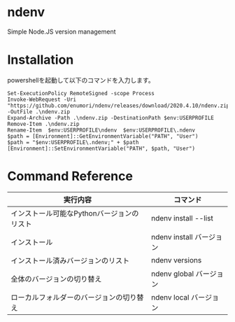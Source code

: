 # ndenv
Simple Node.JS version management

# Installation
powershellを起動して以下のコマンドを入力します。
```
Set-ExecutionPolicy RemoteSigned -scope Process
Invoke-WebRequest -Uri "https://github.com/enumori/ndenv/releases/download/2020.4.10/ndenv.zip" -OutFile .\ndenv.zip
Expand-Archive -Path .\ndenv.zip -DestinationPath $env:USERPROFILE
Remove-Item .\ndenv.zip
Rename-Item  $env:USERPROFILE\ndenv  $env:USERPROFILE\.ndenv
$path = [Environment]::GetEnvironmentVariable("PATH", "User")
$path = "$env:USERPROFILE\.ndenv;" + $path
[Environment]::SetEnvironmentVariable("PATH", $path, "User")
```

# Command Reference
| 実行内容 | コマンド|
| --- | --- |
| インストール可能なPythonバージョンのリスト | ndenv install --list |
| インストール | ndenv install バージョン |
| インストール済みバージョンのリスト | ndenv versions |
| 全体のバージョンの切り替え | ndenv global バージョン |
| ローカルフォルダーのバージョンの切り替え | ndenv local バージョン |
